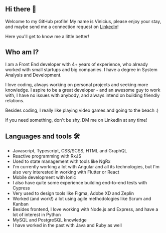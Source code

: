 ## Hi there 👋
Welcome to my GitHub profile! My name is Vinicius, please enjoy your stay, and maybe send me a connection request on [Linkedin](https://www.linkedin.com/in/vinicius-chab/)!

Here you'll get to know me a little better!


## Who am I?
I am a Front End developer with 4+ years of experience, who already worked with small startups and big companies. I have a degree in System Analysis and Development.

I love coding, always working on personal projects and seeking more knowledge. I aspire to be a great developer - and an awesome guy to work with, I have no issues with anybody, and always intend on building friendly relations.

Besides coding, I really like playing video games and going to the beach :)

If you need something, don't be shy, DM me on LinkedIn at any time!

## Languages and tools 🛠️

* Javascript, Typescript, CSS/SCSS, HTML and GraphQL
* Reactive programming with RxJS
* Used to state management with tools like NgRx
* I'm currently working a lot with Angular and all its technologies, but I'm also very interested in working with Flutter or React
* Mobile development with Ionic
* I also have quite some experience building end-to-end tests with Cypress
* Very used to design tools like Figma, Adobe XD and Zeplin
* Worked (and work!) a lot using agile methodologies like Scrum and Kanban
* Besides frontend, I love working with Node.js and Express, and have a lot of interest in Python
* MySQL and PostgreSQL knowledge
* I have worked in the past with Java and Ruby as well
